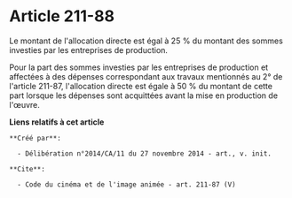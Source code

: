 # Article 211-88

Le montant de l'allocation directe est égal à 25 % du montant des sommes investies par les entreprises de production. 

Pour la part des sommes investies par les entreprises de production et affectées à des dépenses correspondant aux travaux
mentionnés au 2° de l'article 211-87, l'allocation directe est égale à 50 % du montant de cette part lorsque les dépenses
sont acquittées avant la mise en production de l'œuvre.

**Liens relatifs à cet article**

	**Créé par**:

	  - Délibération n°2014/CA/11 du 27 novembre 2014 - art., v. init.

	**Cite**:

	  - Code du cinéma et de l'image animée - art. 211-87 (V)
